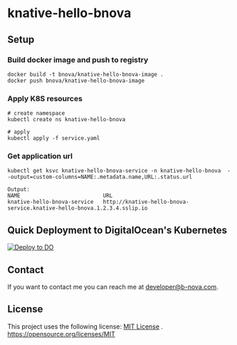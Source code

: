 # knative-hello-bnova

## Setup

### Build docker image and push to registry 
```
docker build -t bnova/knative-hello-bnova-image .
docker push bnova/knative-hello-bnova-image 
```

### Apply K8S resources
```
# create namespace
kubectl create ns knative-hello-bnova

# apply  
kubectl apply -f service.yaml
```

### Get application url
```
kubectl get ksvc knative-hello-bnova-service -n knative-hello-bnova  --output=custom-columns=NAME:.metadata.name,URL:.status.url

Output: 
NAME                          URL
knative-hello-bnova-service   http://knative-hello-bnova-service.knative-hello-bnova.1.2.3.4.sslip.io
```

## Quick Deployment to DigitalOcean's Kubernetes

[![Deploy to DO](https://www.deploytodo.com/do-btn-blue.svg)](https://cloud.digitalocean.com/apps/new?repo=https://github.com/b-nova-techhub/knative-hello-bnova/tree/main)

## Contact
If you want to contact me you can reach me at [developer@b-nova.com](developer@b-nova.com).

## License
This project uses the following license: [MIT License](https://opensource.org/licenses/MIT)
. https://opensource.org/licenses/MIT
